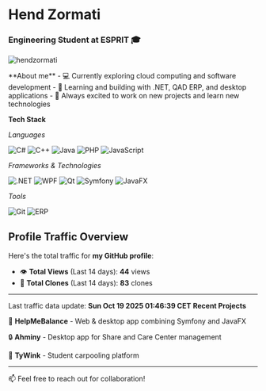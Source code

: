 # Hend Zormati

### Engineering Student at ESPRIT 🎓
<p align="left"> <img src="https://komarev.com/ghpvc/?username=hendzormati&label=Profile%20views&color=0e75b6&style=flat" alt="hendzormati" /> </p>
**About me**
- 💻 Currently exploring cloud computing and software development
- 🌱 Learning and building with .NET, QAD ERP, and desktop applications
- 🚀 Always excited to work on new projects and learn new technologies

**Tech Stack**

*Languages*

![C#](https://img.shields.io/badge/-C%23-239120?style=flat-square&logo=c-sharp&logoColor=white)
![C++](https://img.shields.io/badge/-C++-00599C?style=flat-square&logo=c%2B%2B&logoColor=white)
![Java](https://img.shields.io/badge/-Java-007396?style=flat-square&logo=java)
![PHP](https://img.shields.io/badge/-PHP-777BB4?style=flat-square&logo=php&logoColor=white)
![JavaScript](https://img.shields.io/badge/-JavaScript-F7DF1E?style=flat-square&logo=javascript&logoColor=black)

*Frameworks & Technologies*

![.NET](https://img.shields.io/badge/-.NET-512BD4?style=flat-square&logo=.net&logoColor=white)
![WPF](https://img.shields.io/badge/-WPF-0078D6?style=flat-square&logo=windows&logoColor=white)
![Qt](https://img.shields.io/badge/-Qt-41CD52?style=flat-square&logo=qt&logoColor=white)
![Symfony](https://img.shields.io/badge/-Symfony-000000?style=flat-square&logo=symfony&logoColor=white)
![JavaFX](https://img.shields.io/badge/-JavaFX-007396?style=flat-square&logo=java&logoColor=white)

*Tools*

![Git](https://img.shields.io/badge/-Git-F05032?style=flat-square&logo=git&logoColor=white)
![ERP](https://img.shields.io/badge/-QAD%20ERP-2C3E50?style=flat-square)
 
## Profile Traffic Overview
Here's the total traffic for **my GitHub profile**:
- 👁️ **Total Views** (Last 14 days): **44** views
- 🔄 **Total Clones** (Last 14 days): **83** clones
---

Last traffic data update: **Sun Oct 19 2025 01:46:39 CET**
**Recent Projects**

🌟 **HelpMeBalance** - Web & desktop app combining Symfony and JavaFX

🔒 **Ahminy** - Desktop app for Share and Care Center management

🚗 **TyWink** - Student carpooling platform

---
📫 Feel free to reach out for collaboration!
